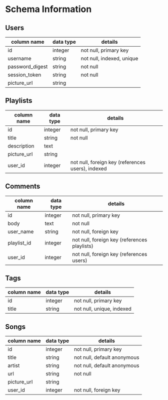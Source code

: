 # Schema Information

## Users

column name     | data type | details
--------------- | --------- | -------------------------
id              | integer   | not null, primary key
username        | string    | not null, indexed, unique
password_digest | string    | not null
session_token   | string    | not null
picture_url     | string    |

## Playlists

column name | data type | details
----------- | --------- | -------------------------------------------------
id          | integer   | not null, primary key
title       | string    | not null
description | text      |
picture_url | string    |
user_id     | integer   | not null, foreign key (references users), indexed

## Comments

column name | data type | details
----------- | --------- | --------------------------------------------
id          | integer   | not null, primary key
body        | text      | not null
user_name   | string    | not null, foreign key
playlist_id | integer   | not null, foreign key (references playlists)
user_id     | integer   | not null, foreign key (references users)

## Tags

column name | data type | details
----------- | --------- | -------------------------
id          | integer   | not null, primary key
title       | string    | not null, unique, indexed

## Songs

column name | data type | details
----------- | --------- | ---------------------------
id          | integer   | not null, primary key
title       | string    | not null, default anonymous
artist      | string    | not null, default anonymous
url         | string    | not null
picture_url | string    |
user_id     | integer   | not null, foreign key
